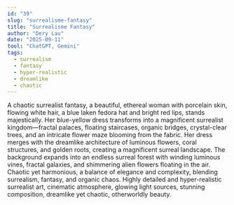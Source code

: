 ```yaml
---
id: "39"
slug: "surrealisme-fantasy"
title: "Surrealisme Fantasy"
author: "Dery Lau"
date: "2025-09-11"
tool: "ChatGPT, Gemini"
tags:
  - surrealism
  - fantasy
  - hyper-realistic
  - dreamlike
  - chaotic
---
```

A chaotic surrealist fantasy, a beautiful, ethereal woman with porcelain skin, flowing white hair, a blue laken fedora hat and bright red lips, stands majestically. Her blue-yellow dress transforms into a magnificent surrealist kingdom—fractal palaces, floating staircases, organic bridges, crystal-clear trees, and an intricate flower maze blooming from the fabric. Her dress merges with the dreamlike architecture of luminous flowers, coral structures, and golden roots, creating a magnificent surreal landscape. The background expands into an endless surreal forest with winding luminous vines, fractal galaxies, and shimmering alien flowers floating in the air. Chaotic yet harmonious, a balance of elegance and complexity, blending surrealism, fantasy, and organic chaos. Highly detailed and hyper-realistic surrealist art, cinematic atmosphere, glowing light sources, stunning composition, dreamlike yet chaotic, otherworldly beauty.

